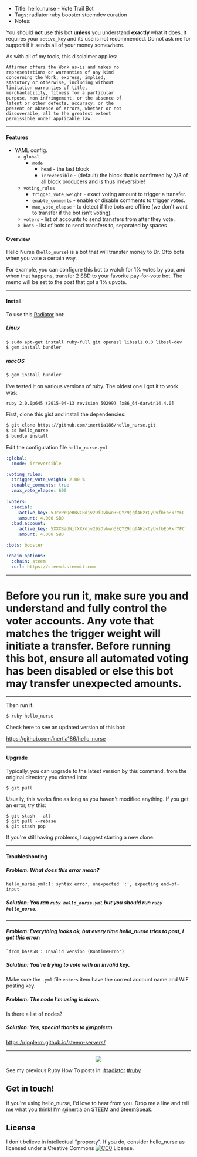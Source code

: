 * Title: hello_nurse - Vote Trail Bot
* Tags: radiator ruby booster steemdev curation
* Notes: 

You should **not** use this bot **unless** you understand **exactly** what it does.  It requires your `active_key` and its use is not recommended.  Do not ask me for support if it sends all of your money somewhere.

As with all of my tools, this disclaimer applies:

```
Affirmer offers the Work as-is and makes no
representations or warranties of any kind
concerning the Work, express, implied,
statutory or otherwise, including without
limitation warranties of title,
merchantability, fitness for a particular
purpose, non infringement, or the absence of
latent or other defects, accuracy, or the
present or absence of errors, whether or not
discoverable, all to the greatest extent
permissible under applicable law.
```

---

#### Features

* YAML config.
  * `global`
    * `mode`
      * `head` - the last block
      * `irreversible` - (default) the block that is confirmed by 2/3 of all block producers and is thus irreversible!
  * `voting_rules`
    * `trigger_vote_weight` - exact voting amount to trigger a transfer.
    * `enable_comments` - enable or disable comments to trigger votes.
    * `max_vote_elapse` - to detect if the bots are offline (we don't want to transfer if the bot isn't voting).
  * `voters` - list of accounts to send transfers from after they vote.
  * `bots` - list of bots to send transfers to, separated by spaces

#### Overview

Hello Nurse (`hello_nurse`) is a bot that will transfer money to Dr. Otto bots when you vote a certain way.

For example, you can configure this bot to watch for 1% votes by you, and when that happens, transfer 2 SBD to your favorite pay-for-vote bot.  The memo will be set to the post that got a 1% upvote.

---

#### Install

To use this [Radiator](https://steemit.com/steem/@inertia/radiator-steem-ruby-api-client) bot:

##### Linux

```bash
$ sudo apt-get install ruby-full git openssl libssl1.0.0 libssl-dev
$ gem install bundler
```

##### macOS

```bash
$ gem install bundler
```

I've tested it on various versions of ruby.  The oldest one I got it to work was:

`ruby 2.0.0p645 (2015-04-13 revision 50299) [x86_64-darwin14.4.0]`

First, clone this gist and install the dependencies:

```bash
$ git clone https://github.com/inertia186/hello_nurse.git
$ cd hello_nurse
$ bundle install
```

Edit the configuration file `hello_nurse.yml`

```yaml
:global:
  :mode: irreversible

:voting_rules:
  :trigger_vote_weight: 2.00 %
  :enable_comments: true
  :max_vote_elapse: 600
  
:voters:
  :social:
    :active_key: 5JrvPrQeBBvCRdjv29iDvkwn3EQYZ9jqfAHzrCyUvfbEbRkrYFC
    :amount: 4.000 SBD
  :bad.account:
    :active_key: 5XXXBadWifXXXdjv29iDvkwn3EQYZ9jqfAHzrCyUvfbEbRkrYFC
    :amount: 4.000 SBD

:bots: booster

:chain_options:
  :chain: steem
  :url: https://steemd.steemit.com
```

---

# Before you run it, make sure you and understand and fully control the voter accounts.  Any vote that matches the trigger weight will initiate a transfer.  Before running this bot, ensure all automated voting has been disabled or else this bot may transfer unexpected amounts.

---

Then run it:

```bash
$ ruby hello_nurse
```

Check here to see an updated version of this bot:

https://github.com/inertia186/hello_nurse

---

#### Upgrade

Typically, you can upgrade to the latest version by this command, from the original directory you cloned into:

```bash
$ git pull
```

Usually, this works fine as long as you haven't modified anything.  If you get an error, try this:

```
$ git stash --all
$ git pull --rebase
$ git stash pop
```

If you're still having problems, I suggest starting a new clone.

---

#### Troubleshooting

##### Problem: What does this error mean?

```
hello_nurse.yml:1: syntax error, unexpected ':', expecting end-of-input
```

##### Solution: You ran `ruby hello_nurse.yml` but you should run `ruby hello_nurse`.

---

##### Problem: Everything looks ok, but every time hello_nurse tries to post, I get this error:

```
`from_base58': Invalid version (RuntimeError)
```

##### Solution: You're trying to vote with an invalid key.

Make sure the `.yml` file `voters` item have the correct account name and WIF posting key.

##### Problem: The node I'm using is down.

Is there a list of nodes?

##### Solution: Yes, special thanks to @ripplerm.

https://ripplerm.github.io/steem-servers/

---

<center>
  <img src="http://i.imgur.com/O1IUQQH.png" />
</center>

See my previous Ruby How To posts in: [#radiator](https://steemit.com/created/radiator) [#ruby](https://steemit.com/created/ruby)

## Get in touch!

If you're using hello_nurse, I'd love to hear from you.  Drop me a line and tell me what you think!  I'm @inertia on STEEM and [SteemSpeak](http://discord.steemspeak.com).
  
## License

I don't believe in intellectual "property".  If you do, consider hello_nurse as licensed under a Creative Commons [![CC0](http://i.creativecommons.org/p/zero/1.0/80x15.png)](http://creativecommons.org/publicdomain/zero/1.0/) License.
